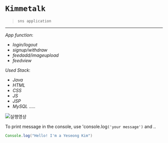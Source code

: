 
<!-- heading -->
# `Kimmetalk`
> `sns application`

<!--line-->
---
<!--bullet list-->

*App function*:
- *login/logout*
- *signup/withdraw*
- *feedadd/imageupload*
- *feedview*

*Used Stack*:
- *Java*
- *HTML*
- *CSS*
- *JS*
- *JSP*
- *MySQL*
.....

<!--image-->
![실행영상](https://user-images.githubusercontent.com/80742971/122689221-035a3600-d25c-11eb-9425-1692b9f20c6f.gif)


<!--code-->
To print message in the console, use 'console.log`('your message')` and .. 

```java
Console.log("Hello! I'm a Yeseong Kim")
```
